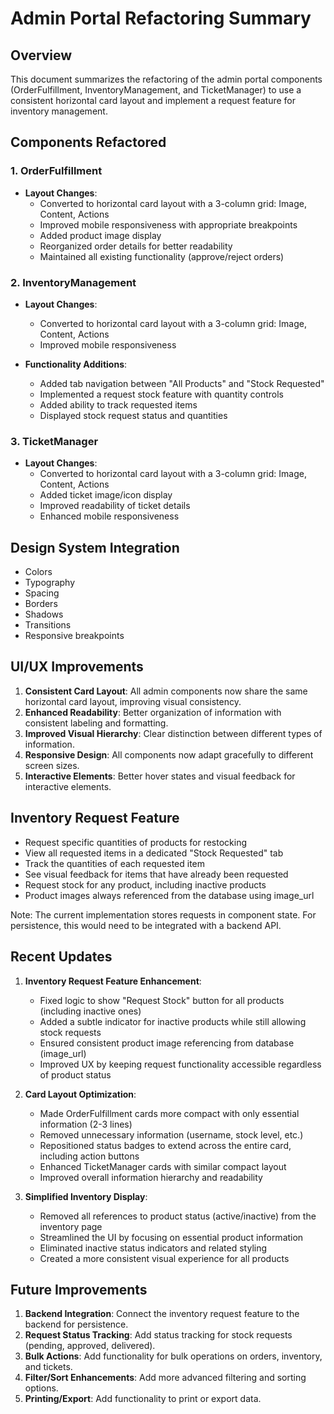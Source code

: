 # Admin Portal Refactoring Summary

## Overview

This document summarizes the refactoring of the admin portal components (OrderFulfillment, InventoryManagement, and TicketManager) to use a consistent horizontal card layout and implement a request feature for inventory management.

## Components Refactored

### 1. OrderFulfillment

- **Layout Changes**:
  - Converted to horizontal card layout with a 3-column grid: Image, Content, Actions
  - Improved mobile responsiveness with appropriate breakpoints
  - Added product image display
  - Reorganized order details for better readability
  - Maintained all existing functionality (approve/reject orders)

### 2. InventoryManagement

- **Layout Changes**:
  - Converted to horizontal card layout with a 3-column grid: Image, Content, Actions
  - Improved mobile responsiveness

- **Functionality Additions**:
  - Added tab navigation between "All Products" and "Stock Requested"
  - Implemented a request stock feature with quantity controls
  - Added ability to track requested items
  - Displayed stock request status and quantities

### 3. TicketManager

- **Layout Changes**:
  - Converted to horizontal card layout with a 3-column grid: Image, Content, Actions
  - Added ticket image/icon display
  - Improved readability of ticket details
  - Enhanced mobile responsiveness

## Design System Integration

- Colors
- Typography
- Spacing
- Borders
- Shadows
- Transitions
- Responsive breakpoints

## UI/UX Improvements

1. **Consistent Card Layout**: All admin components now share the same horizontal card layout, improving visual consistency.
2. **Enhanced Readability**: Better organization of information with consistent labeling and formatting.
3. **Improved Visual Hierarchy**: Clear distinction between different types of information.
4. **Responsive Design**: All components now adapt gracefully to different screen sizes.
5. **Interactive Elements**: Better hover states and visual feedback for interactive elements.

## Inventory Request Feature

- Request specific quantities of products for restocking
- View all requested items in a dedicated "Stock Requested" tab
- Track the quantities of each requested item
- See visual feedback for items that have already been requested
- Request stock for any product, including inactive products
- Product images always referenced from the database using image_url

Note: The current implementation stores requests in component state. For persistence, this would need to be integrated with a backend API.

## Recent Updates

1. **Inventory Request Feature Enhancement**:
   - Fixed logic to show "Request Stock" button for all products (including inactive ones)
   - Added a subtle indicator for inactive products while still allowing stock requests
   - Ensured consistent product image referencing from database (image_url)
   - Improved UX by keeping request functionality accessible regardless of product status

2. **Card Layout Optimization**:
   - Made OrderFulfillment cards more compact with only essential information (2-3 lines)
   - Removed unnecessary information (username, stock level, etc.)
   - Repositioned status badges to extend across the entire card, including action buttons
   - Enhanced TicketManager cards with similar compact layout
   - Improved overall information hierarchy and readability
   
3. **Simplified Inventory Display**:
   - Removed all references to product status (active/inactive) from the inventory page
   - Streamlined the UI by focusing on essential product information
   - Eliminated inactive status indicators and related styling
   - Created a more consistent visual experience for all products

## Future Improvements

1. **Backend Integration**: Connect the inventory request feature to the backend for persistence.
2. **Request Status Tracking**: Add status tracking for stock requests (pending, approved, delivered).
3. **Bulk Actions**: Add functionality for bulk operations on orders, inventory, and tickets.
4. **Filter/Sort Enhancements**: Add more advanced filtering and sorting options.
5. **Printing/Export**: Add functionality to print or export data.
